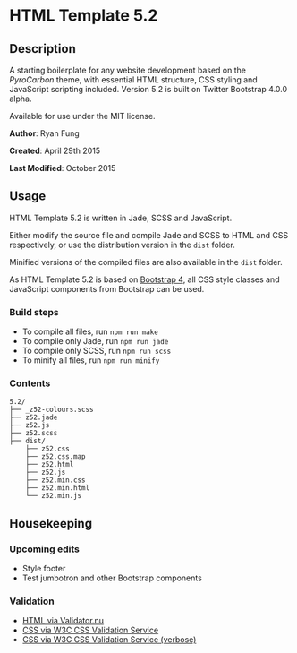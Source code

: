 HTML Template 5.2
=================

Description
-----------

A starting boilerplate for any website development based on the *PyroCarbon* theme, with essential HTML structure, CSS styling and JavaScript scripting included. Version 5.2 is built on Twitter Bootstrap 4.0.0 alpha.

Available for use under the MIT license.

**Author**: Ryan Fung

**Created**: April 29th 2015

**Last Modified**: October 2015



Usage
-----

HTML Template 5.2 is written in Jade, SCSS and JavaScript.

Either modify the source file and compile Jade and SCSS to HTML and CSS respectively, or use the distribution version in the `dist` folder.

Minified versions of the compiled files are also available in the `dist` folder.

As HTML Template 5.2 is based on [Bootstrap 4](http://getbootstrap.com/), all CSS style classes and JavaScript components from Bootstrap can be used.

### Build steps

* To compile all files, run `npm run make`
* To compile only Jade, run `npm run jade`
* To compile only SCSS, run `npm run scss`
* To minify all files, run `npm run minify`

### Contents

```
5.2/
├── _z52-colours.scss
├── z52.jade
├── z52.js
├── z52.scss
├── dist/
    ├── z52.css
    ├── z52.css.map
    ├── z52.html
    ├── z52.js
    ├── z52.min.css
    ├── z52.min.html
    └── z52.min.js
```



Housekeeping
------------

### Upcoming edits

* Style footer
* Test jumbotron and other Bootstrap components

### Validation
* [HTML via Validator.nu](https://validator.nu/?doc=https%3A%2F%2Fryanvfung.github.io%2Fprojects%2Fhtml%2Fz52.html&parser=html5&laxtype=yes)
* [CSS via W3C CSS Validation Service](https://jigsaw.w3.org/css-validator/validator?uri=https%3A%2F%2Fryanvfung.github.io%2Fprojects%2Fhtml%2Fz52.html&profile=css3&usermedium=all&warning=1&vextwarning=&lang=en)
* [CSS via W3C CSS Validation Service (verbose)](https://jigsaw.w3.org/css-validator/validator?uri=https%3A%2F%2Fryanvfung.github.io%2Fprojects%2Fhtml%2Fz52.html&profile=css3&usermedium=all&warning=2&vextwarning=true&lang=en)
